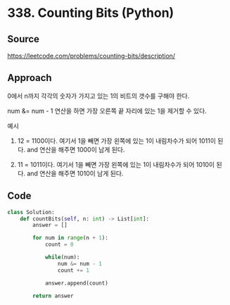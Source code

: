 # 338. Counting Bits (Python)

## Source

https://leetcode.com/problems/counting-bits/description/

## Approach

0에서 n까지 각각의 숫자가 가지고 있는 1의 비트의 갯수를 구해야 한다.

num &= num - 1 연산을 하면 가장 오른쪽 끝 자리에 있는 1을 제거할 수 있다.

예시

1. 12 = 1100이다. 여기서 1을 빼면 가장 왼쪽에 있는 1이 내림차수가 되어 1011이 된다. and 연산을 해주면 1000이 남게 된다.

2. 11 = 1011이다. 여기서 1을 빼면 가장 왼쪽에 있는 1이 내림차수가 되어 1010이 된다. and 연산을 해주면 1010이 남게 된다.

## Code

```python
class Solution:
    def countBits(self, n: int) -> List[int]:
        answer = []

        for num in range(n + 1):
            count = 0

            while(num):
                num &= num - 1
                count += 1

            answer.append(count)

        return answer
```
